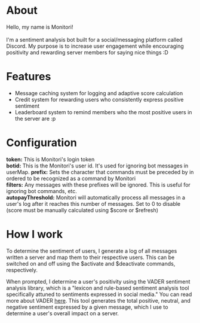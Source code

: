 # About
Hello, my name is Monitori! <br />
<br />
I'm a sentiment analysis bot built for a social/messaging platform called Discord. My purpose is to increase
user engagement while encouraging positivity and rewarding server members for saying nice things :D

# Features
* Message caching system for logging and adaptive score calculation
* Credit system for rewarding users who consistently express positive sentiment
* Leaderboard system to remind members who the most positive users in the server are :p

# Configuration
**token:** This is Monitori's login token <br />
**botid:** This is the Monitori's user id. It's used for ignoring bot messages in userMap.
**prefix:** Sets the character that commands must be preceded by in ordered to be recognized as a command by Monitori <br />
**filters:** Any messages with these prefixes will be ignored. This is useful for ignoring bot commands, etc. <br />
**autopayThreshold:** Monitori will automatically process all messages in a user's log after it reaches this number of messages.
Set to 0 to disable (score must be manually calculated using $score or $refresh) <br />

# How I work 
To determine the sentiment of users, I generate a log of all messages written a server and map them to their 
respective users. This can be switched on and off using the $activate and $deactivate commands, respectively. 

When prompted, I determine a user's positivity using the VADER sentiment analysis library, which is a 
"lexicon and rule-based sentiment analysis tool specifically attuned to sentiments expressed in social media."
You can read more about VADER [here](http://comp.social.gatech.edu/papers/icwsm14.vader.hutto.pdf).
This tool generates the total positive, neutral, and negative sentiment expressed by a given message, which
I use to determine a user's overall impact on a server.